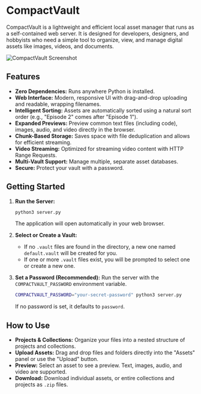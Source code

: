 # CompactVault

CompactVault is a lightweight and efficient local asset manager that runs as a self-contained web server. It is designed for developers, designers, and hobbyists who need a simple tool to organize, view, and manage digital assets like images, videos, and documents.

![CompactVault Screenshot](https://i.imgur.com/tOeRCV6.png) <!-- Replace with a real screenshot URL later -->

## Features

- **Zero Dependencies:** Runs anywhere Python is installed.
- **Web Interface:** Modern, responsive UI with drag-and-drop uploading and readable, wrapping filenames.
- **Intelligent Sorting:** Assets are automatically sorted using a natural sort order (e.g., "Episode 2" comes after "Episode 1").
- **Expanded Previews:** Preview common text files (including code), images, audio, and video directly in the browser.
- **Chunk-Based Storage:** Saves space with file deduplication and allows for efficient streaming.
- **Video Streaming:** Optimized for streaming video content with HTTP Range Requests.
- **Multi-Vault Support:** Manage multiple, separate asset databases.
- **Secure:** Protect your vault with a password.

## Getting Started

1.  **Run the Server:**
    ```bash
    python3 server.py
    ```
    The application will open automatically in your web browser.

2.  **Select or Create a Vault:**
    - If no `.vault` files are found in the directory, a new one named `default.vault` will be created for you.
    - If one or more `.vault` files exist, you will be prompted to select one or create a new one.

3.  **Set a Password (Recommended):**
    Run the server with the `COMPACTVAULT_PASSWORD` environment variable.
    ```bash
    COMPACTVAULT_PASSWORD="your-secret-password" python3 server.py
    ```
    If no password is set, it defaults to `password`.

## How to Use

- **Projects & Collections:** Organize your files into a nested structure of projects and collections.
- **Upload Assets:** Drag and drop files and folders directly into the "Assets" panel or use the "Upload" button.
- **Preview:** Select an asset to see a preview. Text, images, audio, and video are supported.
- **Download:** Download individual assets, or entire collections and projects as `.zip` files.
